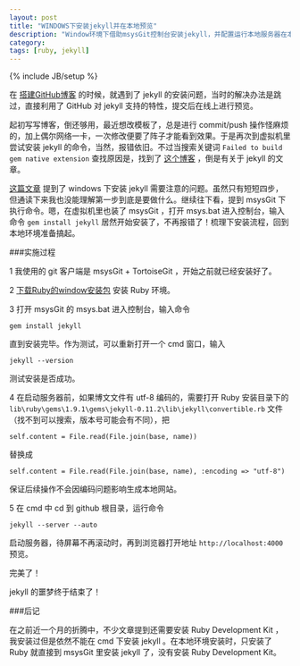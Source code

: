 ```yaml
---
layout: post
title: "WINDOWS下安装jekyll并在本地预览"
description: "Window环境下借助msysGit控制台安装jekyll，并配置运行本地服务器在本地预览github网站。"
category: 
tags: [ruby, jekyll]
---
```

{% include JB/setup %}

在 [搭建GitHub博客](/2012/08/26/blog-started) 的时候，就遇到了 jekyll 的安装问题，当时的解决办法是跳过，直接利用了 GitHub 对 jekyll 支持的特性，提交后在线上进行预览。

起初写写博客，倒还够用，最近想改模板了，总是进行 commit/push 操作怪麻烦的，加上偶尔网络一卡，一次修改便要了阵子才能看到效果。于是再次到虚拟机里尝试安装 jekyll 的命令，当然，报错依旧。不过当搜索关键词 `Failed to build gem native extension` 查找原因是，找到了 [这个博客](http://chxt6896.github.com) ，倒是有关于 jekyll 的文章。

[这篇文章](http://chxt6896.github.com/blog/2011/11/30/blog-jekyll-install.html) 提到了 windows 下安装 jekyll 需要注意的问题。虽然只有短短四步，但通读下来我也没能理解第一步到底是要做什么。继续往下看，提到 msysGit 下执行命令。嗯，在虚拟机里也装了 msysGit ，打开 msys.bat 进入控制台，输入命令 `gem install jekyll` 居然开始安装了，不再报错了！梳理下安装流程，回到本地环境准备搞起。

###实施过程

1 我使用的 git 客户端是 msysGit + TortoiseGit ，开始之前就已经安装好了。

2 [下载Ruby的window安装包](http://rubyinstaller.org/downloads/) 安装 Ruby 环境。

3 打开 msysGit 的 msys.bat 进入控制台，输入命令

	gem install jekyll

直到安装完毕。作为测试，可以重新打开一个 cmd 窗口，输入 

	jekyll --version

测试安装是否成功。

4 在启动服务器前，如果博文文件有 utf-8 编码的，需要打开 Ruby 安装目录下的 `lib\ruby\gems\1.9.1\gems\jekyll-0.11.2\lib\jekyll\convertible.rb` 文件（找不到可以搜索，版本号可能会有不同），把

	self.content = File.read(File.join(base, name))

替换成

	self.content = File.read(File.join(base, name), :encoding => "utf-8")

保证后续操作不会因编码问题影响生成本地网站。

5 在 cmd 中 cd 到 github 根目录，运行命令

	jekyll --server --auto

启动服务器，待屏幕不再滚动时，再到浏览器打开地址 `http://localhost:4000` 预览。

完美了！

jekyll 的噩梦终于结束了！


###后记

在之前近一个月的折腾中，不少文章提到还需要安装 Ruby Development Kit ，我安装过但是依然不能在 cmd 下安装 jekyll 。在本地环境安装时，只安装了 Ruby 就直接到 msysGit 里安装 jekyll 了，没有安装 Ruby Development Kit。





 


